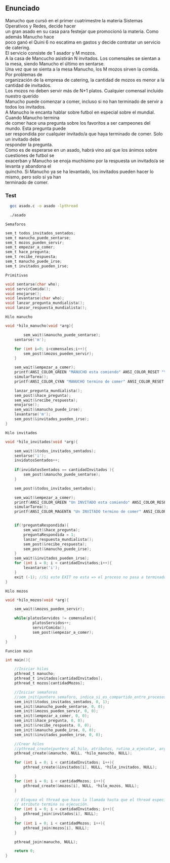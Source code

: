 ## Enunciado
Manucho que cursó en el primer cuatrimestre la materia Sistemas Operativos y Redes, decide hacer  
un gran asado en su casa para festejar que promocionó la materia. Como además Manucho hace  
poco ganó el Quini 6 no escatima en gastos y decide contratar un servicio de catering.    
El servicio consiste de 1 asador y M mozos.  
A la casa de Mancucho asistirán N invitados. Los comensales se sientan a la mesa, siendo Manucho
el último en sentarse.  
Una vez que se sienta a la mesa Manucho, los M mozos sirven la comida. Por problemas de  
organización de la empresa de catering, la cantidad de mozos es menor a la cantidad de invitados.  
Los mozos no deben servir más de N+1 platos. Cualquier comensal incluido nuestro querido  
Manucho puede comenzar a comer, incluso si no han terminado de servir a todos los invitados.  
A Manucho le encanta hablar sobre futbol en especial sobre el mundial. Cuando Manucho termina  
de comer hace una pregunta sobre los favoritos a ser campeones del mundo. Esta pregunta puede  
ser respondida por cualquier invitado/a que haya terminado de comer. Solo un invitado debe  
responder la pregunta.  
Como es de esperarse en un asado, habrá vino así que los ánimos sobre cuestiones de futbol se  
exacerban y Manucho se enoja muchísimo por la respuesta un invitado/a se levanta y abandona el  
quincho. Si Manucho ya se ha levantado, los invitados pueden hacer lo mismo, pero solo si ya han  
terminado de comer.  

### Test

```bash
  gcc asado.c -o asado -lpthread
```
```bash
  ./asado
```

`Semaforos`
```c
sem_t todos_invitados_sentados;
sem_t manucho_puede_sentarse;
sem_t mozos_pueden_servir;
sem_t empezar_a_comer;
sem_t hace_pregunta;
sem_t recibe_respuesta;
sem_t manucho_puede_irse;
sem_t invitados_pueden_irse;
```


`Primitivas`
```c
void sentarse(char who);
void servirComida();
void enojarse();
void levantarse(char who);
void lanzar_pregunta_mundialista();
void lanzar_respuesta_mundialista();
```

`Hilo manucho`
```c
void *hilo_manucho(void *arg){

        sem_wait(&manucho_puede_sentarse);
    sentarse('m');

    for (int i=0; i<comensales;i++){
        sem_post(&mozos_pueden_servir);
    }

    sem_wait(&empezar_a_comer);
    printf(ANSI_COLOR_GREEN "MANUCHO esta comiendo" ANSI_COLOR_RESET "\n");
    simularTarea();
    printf(ANSI_COLOR_CYAN "MANUCHO termino de comer" ANSI_COLOR_RESET "\n");

    lanzar_pregunta_mundialista();
    sem_post(&hace_pregunta);
    sem_wait(&recibe_respuesta);
    enojarse();
    sem_wait(&manucho_puede_irse);
    levantarse('m');
    sem_post(&invitados_pueden_irse);
}
```

`Hilo invitados`
```c
void *hilo_invitados(void *arg){

    sem_wait(&todos_invitados_sentados);
    sentarse('i');
    invidatosSentados++;
    
    if(invidatosSentados == cantidadInvitados ){
        sem_post(&manucho_puede_sentarse);
    }

    sem_post(&todos_invitados_sentados);

    sem_wait(&empezar_a_comer);
    printf(ANSI_COLOR_GREEN "Un INVITADO esta comiendo" ANSI_COLOR_RESET "\n");
    simularTarea();
    printf(ANSI_COLOR_MAGENTA "Un INVITADO termino de comer" ANSI_COLOR_RESET "\n");


    if(!preguntaRespondida){
        sem_wait(&hace_pregunta);
        preguntaRespondida = 1;
        lanzar_respuesta_mundialista();
        sem_post(&recibe_respuesta);
        sem_post(&manucho_puede_irse);
    }
    sem_wait(&invitados_pueden_irse);
    for (int i = 0; i < cantidadInvitados;i++){
        levantarse('i');
    }
    exit (-1); //Si este EXIT no esta => el proceso no pasa a terminado. :( No se como hacer que termine sin necesidad de este exit().
}
```

`Hilo mozos`
```c
void *hilo_mozos(void *arg){

    sem_wait(&mozos_pueden_servir);

    while(platosServidos != comensales){
            platosServidos++;
            servirComida();
            sem_post(&empezar_a_comer);
    } 
}
```

`Funcion main`
```c
int main(){

    //Iniciar hilos
    pthread_t manucho;
    pthread_t invitados[cantidadInvitados];
    pthread_t mozos[cantidadMozos];

    //Iniciar semaforos
    //sem_init(puntero_semaforo, indica_si_es_compartido_entre_procesos, valor_inicial_semaforo)
    sem_init(&todos_invitados_sentados, 0, 1);
    sem_init(&manucho_puede_sentarse, 0, 0);
    sem_init(&mozos_pueden_servir, 0, 0);
    sem_init(&empezar_a_comer, 0, 0);
    sem_init(&hace_pregunta, 0, 0);
    sem_init(&recibe_respuesta, 0, 0);
    sem_init(&manucho_puede_irse, 0, 0);
    sem_init(&invitados_pueden_irse, 0, 0);

    //Crear hilos
    //pthread_create(puntero_al_hilo, atributos, rutina_a_ejecutar, argumentos_de_rutina);
    pthread_create(&manucho, NULL, *hilo_manucho, NULL);

    for (int i = 0; i < cantidadInvitados; i++){
        pthread_create(&invitados[i], NULL, *hilo_invitados, NULL);

    }
    for (int i = 0; i < cantidadMozos; i++){
        pthread_create(&mozos[i], NULL, *hilo_mozos, NULL);
    }

    // Bloquea el thread que hace la llamada hasta que el thread especificado como
    // atributo termina su ejecución.
    for (int i = 0; i < cantidadInvitados; i++){
        pthread_join(invitados[i], NULL);
    }
    for (int i = 0; i < cantidadMozos; i++){
        pthread_join(mozos[i], NULL);
    }

    pthread_join(manucho, NULL);

    return 0;
}
```
